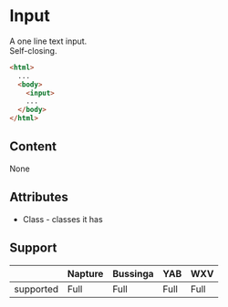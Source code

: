 # Input
A one line text input.\
Self-closing.

```html
<html>
  ...
  <body>
    <input>
    ...
  </body>
</html>
```

## Content
None

## Attributes
- Class - classes it has

## Support

|           | Napture | Bussinga | YAB  | WXV  |
| --------- | ------- | -------- | ---- | ---- |
| supported | Full    | Full     | Full | Full |